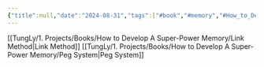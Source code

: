 ```yaml
---
{"title":null,"date":"2024-08-31","tags":["#book","#memory","#How_to_Develop_A_Super_Power_Memory"],"Chương":"Chương5","dg-publish":true,"dg-home":false,"permalink":"/tung-ly/1-projects/books/how-to-develop-a-super-power-memory/chapter-5-uses-of-the-peg-and-link-systems/","dgPassFrontmatter":true}
---
```


[[TungLy/1. Projects/Books/How to Develop A Super-Power Memory/Link Method\|Link Method]]
[[TungLy/1. Projects/Books/How to Develop A Super-Power Memory/Peg System\|Peg System]]
